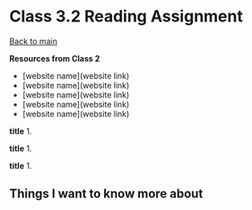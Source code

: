 # Class 3.2 Reading Assignment

[Back to main](https://michaeldulin.github.io/reading-notes)

**Resources from Class 2**
- [website name](website link)
- [website name](website link)
- [website name](website link)
- [website name](website link)
- [website name](website link)

**title**
1. 
  
**title**
1. 
  
**title**
1.

## Things I want to know more about